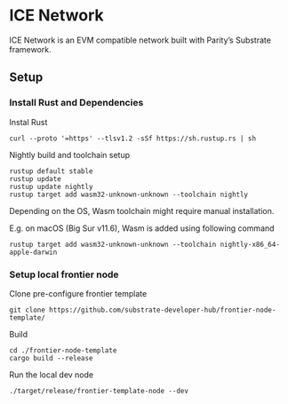 # ICE Network
ICE Network is an EVM compatible network built with Parity’s Substrate framework.

## Setup

### Install Rust and Dependencies

Instal Rust

```
curl --proto '=https' --tlsv1.2 -sSf https://sh.rustup.rs | sh
```

Nightly build and toolchain setup

```
rustup default stable
rustup update
rustup update nightly
rustup target add wasm32-unknown-unknown --toolchain nightly
```

Depending on the OS, Wasm toolchain might require manual installation. 

E.g. on macOS (Big Sur v11.6), Wasm is added using following command

```
rustup target add wasm32-unknown-unknown --toolchain nightly-x86_64-apple-darwin
```
### Setup local frontier node

Clone pre-configure frontier template

```
git clone https://github.com/substrate-developer-hub/frontier-node-template/
```

Build

```
cd ./frontier-node-template
cargo build --release
```

Run the local dev node

```
./target/release/frontier-template-node --dev
```
